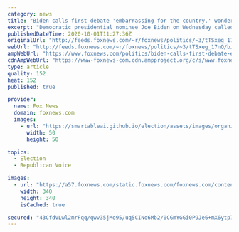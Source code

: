 ```yaml
---
category: news
title: "Biden calls first debate 'embarrassing for the country,' wonders how many people took 'kids away from the television'"
excerpt: "Democratic presidential nominee Joe Biden on Wednesday called the first presidential debate \"embarrassing for the country\" and speculated that some parents took their children away from the television as President Trump regularly interrupted the former vice president and moderator Chris Wallace and hammered"
publishedDateTime: 2020-10-01T11:27:36Z
originalUrl: "http://feeds.foxnews.com/~r/foxnews/politics/~3/tTSxeg_17nQ/biden-calls-first-debate-embarrassing"
webUrl: "http://feeds.foxnews.com/~r/foxnews/politics/~3/tTSxeg_17nQ/biden-calls-first-debate-embarrassing"
ampWebUrl: "https://www.foxnews.com/politics/biden-calls-first-debate-embarrassing.amp"
cdnAmpWebUrl: "https://www-foxnews-com.cdn.ampproject.org/c/s/www.foxnews.com/politics/biden-calls-first-debate-embarrassing.amp"
type: article
quality: 152
heat: 152
published: true

provider:
  name: Fox News
  domain: foxnews.com
  images:
    - url: "https://smartableai.github.io/election/assets/images/organizations/foxnews.com-50x50.jpg"
      width: 50
      height: 50

topics:
  - Election
  - Republican Voice

images:
  - url: "https://a57.foxnews.com/static.foxnews.com/foxnews.com/content/uploads/2020/01/340/340/Screen-Shot-2020-01-15-at-11.36.03-AM.png?ve=1&tl=1"
    width: 340
    height: 340
    isCached: true

secured: "43CfdVLwl2mrFqq/qwv35jMo95/uq5CINo6Mb2/0CGmYGGi0P9Je6+mX6ytp7dTQeNQ0k+LZQX3pOkEwpLT2nuCNMZc0Z9rHMb/HfsnwDTYNXvUbryOFDQYtnNnG4zpLvBf7Zl14tb3IzeE9Ppioq7cTaKNXdVjULfcpAZLX790CGC5t2Yt/GZLBHo230eqeNXrkyWyJyad8swdnpBTqmEQLbXwUNeNeHRfUQ40oH635tR4Bf4a70EcRWO4rSG0L5O+r7TFHOC0ynlIvN0vIDGNBYaib0tvuu1V+Td3t6DOZdlfsjd7FXDsDJ8LwzJKvfC4Ha8jKzV9tfYHSH3+j2T4X2tF0Zt1nt5UC7MFiXAM=;7JP6UQuUR5cKzCru3Q0qKw=="
---
```


